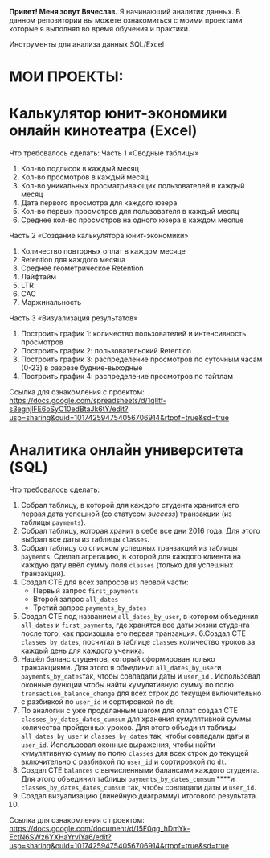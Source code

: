 
<strong>Привет! Меня зовут Вячеслав.</strong>
Я начинающий аналитик данных. В данном репозитории вы можете ознакомиться с моими проектами которые я выполнял во время обучения и практики.

Инструменты для анализа данных SQL/Excel

МОИ ПРОЕКТЫ:
=
Калькулятор юнит-экономики онлайн кинотеатра (Excel)
=
Что требовалось сделать:
Часть 1 «Сводные таблицы»

1. Кол-во подписок в каждый месяц
2. Кол-во просмотров в каждый месяц
3. Кол-во уникальных просматривающих пользователей в каждый месяц
4. Дата первого просмотра для каждого юзера
5. Кол-во первых просмотров для пользователя в каждый месяц
6. Среднее кол-во просмотров на одного юзера в каждом месяце

Часть 2 «Создание калькулятора юнит-экономики»

1. Количество повторных оплат в каждом месяце
2. Retention для каждого месяца
3. Среднее геометрическое Retention
4. Лайфтайм
5. LTR
6. CAC
7. Маржинальность

Часть 3 «Визуализация результатов»

1. Построить график 1: количество пользователей и интенсивность просмотров
2. Построить график 2: пользовательский Retention      
3. Построить график 3: распределение просмотров по суточным часам (0-23) в разрезе будние-выходные      
4. Построить график 4: распределение просмотров по тайтлам

Ссылка для ознакомления с проектом:
https://docs.google.com/spreadsheets/d/1qIltf-s3egnjlFE6oSyC10edBtaJk6tY/edit?usp=sharing&ouid=101742594754056706914&rtpof=true&sd=true


Аналитика онлайн университета (SQL)
=
Что требовалось сделать:
1. Собрал таблицу, в которой для каждого студента хранится его первая дата успешной (со статусом *success*) транзакции (из таблицы `payments`).     
2. Собрал таблицу, которая хранит в себе все дни 2016 года. Для этого выбрал все даты из таблицы `classes`.   
3. Собрал таблицу со списком успешных транзакций из таблицы `payments`. Сделал агрегацию, в которой для каждого клиента на каждую дату ввёл сумму поля `classes` (только для успешных транзакций).   
4. Создал СТЕ для всех запросов из первой части:
    - Первый запрос `first_payments`
    - Второй запрос `all_dates`
    - Третий запрос `payments_by_dates`
5. Создал СТЕ под названием `all_dates_by_user`, в котором объединил `all_dates` и `first_payments`, где хранятся все даты жизни студента после того, как произошла его первая транзакция. 
6.Создал CTE `classes_by_dates`, посчитал в таблице `classes` количество уроков за каждый день для каждого ученика.
7. Нашёл баланс студентов, который сформирован только транзакциями. Для этого я объединил `all_dates_by_user`и `payments_by_dates`так, чтобы совпадали даты и `user_id` . Использовал оконные функции чтобы найти кумулятивную сумму по полю `transaction_balance_change` для всех строк до текущей включительно с разбивкой по `user_id` и сортировкой по `dt`.     
8. По аналогии с уже проделанным шагом для оплат создал CTE `classes_by_dates_dates_cumsum` для хранения кумулятивной суммы количества пройденных уроков. 
Для этого объединл таблицы `all_dates_by_user` и `classes_by_dates` так, чтобы совпадали даты и `user_id`. Использовал оконные выражения, чтобы найти кумулятивную сумму по полю `classes` для всех строк до текущей включительно с разбивкой по `user_id` и сортировкой по `dt`.     
9. Создал CTE `balances` с вычисленными балансами каждого студента. Для этого объединил таблицы `payments_by_dates_cumsum` ****и `classes_by_dates_dates_cumsum` так, чтобы совпадали даты и `user_id`.             
10. Создал визуализацию (линейную диаграмму) итогового результата.
11. 
Ссылка для ознакомления с проектом:
https://docs.google.com/document/d/15F0qg_hDmYk-EctN6SWz6YXHaYrvlYa6/edit?usp=sharing&ouid=101742594754056706914&rtpof=true&sd=true
